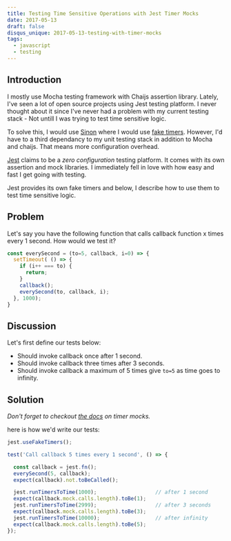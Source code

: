 ```yaml
---
title: Testing Time Sensitive Operations with Jest Timer Mocks
date: 2017-05-13
draft: false
disqus_unique: 2017-05-13-testing-with-timer-mocks
tags:
  - javascript
  - testing
---
```


## Introduction

I mostly use Mocha testing framework with Chaijs assertion library.
Lately, I've seen a lot of open source projects using Jest testing platform.
I never thought about it since I've never had a problem with my current testing stack - Not untill I was trying to test time sensitive logic.

To solve this, I would use [Sinon](http://sinonjs.org/) where I would use [fake timers](http://sinonjs.org/releases/v2.2.0/fake-timers/). However, I'd have to a third dependancy to my unit testing stack in addition to Mocha and chaijs. That means more configuration overhead.

[Jest](http://facebook.github.io/jest/) claims to be a *zero configuration* testing platform. It comes with its own assertion and mock libraries. I immediately fell in love with how easy and fast I get going with testing.

Jest provides its own fake timers and below, I describe how to use them to test time sensitive logic.

## Problem

Let's say you have the following function that calls callback function x times every 1 second. How would we test it?

```javascript
const everySecond = (to=5, callback, i=0) => {
  setTimeout( () => {
    if (i++ === to) {
      return;
    }
    callback();
    everySecond(to, callback, i);
  }, 1000);
}
```

## Discussion

Let's first define our tests below:

* Should invoke callback once after 1 second.
* Should invoke callback three times after 3 seconds.
* Should invoke callback a maximum of 5 times give `to=5` as time goes to infinity.

## Solution

*Don't forget to checkout [the docs](https://facebook.github.io/jest/docs/en/timer-mocks.html#content) on timer mocks.*

 here is how we'd write our tests:

```javascript
jest.useFakeTimers();

test('Call callback 5 times every 1 second', () => {

  const callback = jest.fn();
  everySecond(5, callback);
  expect(callback).not.toBeCalled();

  jest.runTimersToTime(1000);                   // after 1 second
  expect(callback.mock.calls.length).toBe(1);
  jest.runTimersToTime(2999);                   // after 3 seconds
  expect(callback.mock.calls.length).toBe(3);
  jest.runTimersToTime(10000);                  // after infinity
  expect(callback.mock.calls.length).toBe(5);
});
```